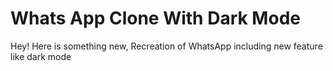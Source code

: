 # Whats App Clone With Dark Mode

Hey! Here is something new, Recreation of WhatsApp including new feature like dark mode  
